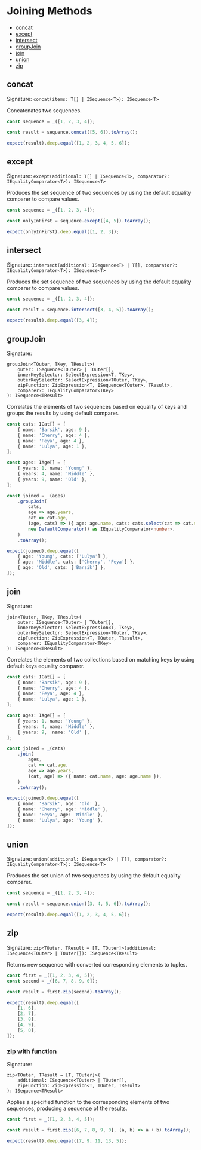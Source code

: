 # Joining Methods

* [concat](#concat)
* [except](#except)
* [intersect](#intersect)
* [groupJoin](#groupJoin)
* [join](#join)
* [union](#union)
* [zip](#zip)

## concat

Signature: `concat(items: T[] | ISequence<T>): ISequence<T>`

Concatenates two sequences.

```typescript
const sequence = _([1, 2, 3, 4]);

const result = sequence.concat([5, 6]).toArray();

expect(result).deep.equal([1, 2, 3, 4, 5, 6]);
```

## except

Signature: `except(additional: T[] | ISequence<T>, comparator?: IEqualityComparator<T>): ISequence<T>`

Produces the set sequence of two sequences by using the default equality comparer to compare values.

```typescript
const sequence = _([1, 2, 3, 4]);

const onlyInFirst = sequence.except([4, 5]).toArray();

expect(onlyInFirst).deep.equal([1, 2, 3]);
```

## intersect

Signature: `intersect(additional: ISequence<T> | T[], comparator?: IEqualityComparator<T>): ISequence<T>`

Produces the set sequence of two sequences by using the default equality comparer to compare values.

```typescript
const sequence = _([1, 2, 3, 4]);

const result = sequence.intersect([3, 4, 5]).toArray();

expect(result).deep.equal([3, 4]);
```

## groupJoin

Signature: 
```
groupJoin<TOuter, TKey, TResult>(
    outer: ISequence<TOuter> | TOuter[], 
    innerKeySelector: SelectExpression<T, TKey>, 
    outerKeySelector: SelectExpression<TOuter, TKey>, 
    zipFunction: ZipExpression<T, ISequence<TOuter>, TResult>, 
    comparer?: IEqualityComparator<TKey>
): ISequence<TResult>
```

Correlates the elements of two sequences based on equality of keys and groups the results by using default comparer.

```typescript
const cats: ICat[] = [
    { name: 'Barsik', age: 9 },
    { name: 'Cherry', age: 4 },
    { name: 'Feya', age: 4 },
    { name: 'Lulya', age: 1 },
];

const ages: IAge[] = [
    { years: 1, name: 'Young' },
    { years: 4, name: 'Middle' },
    { years: 9, name: 'Old' },
];

const joined = _(ages)
    .groupJoin(
        cats,
        age => age.years,
        cat => cat.age,
        (age, cats) => ({ age: age.name, cats: cats.select(cat => cat.name).toArray() }),
        new DefaultComparator() as IEqualityComparator<number>,
    )
    .toArray();

expect(joined).deep.equal([
    { age: 'Young', cats: ['Lulya'] },
    { age: 'Middle', cats: ['Cherry', 'Feya'] },
    { age: 'Old', cats: ['Barsik'] },
]);
```

## join

Signature: 
```
join<TOuter, TKey, TResult>(
    outer: ISequence<TOuter> | TOuter[], 
    innerKeySelector: SelectExpression<T, TKey>, 
    outerKeySelector: SelectExpression<TOuter, TKey>, 
    zipFunction: ZipExpression<T, TOuter, TResult>, 
    comparer: IEqualityComparator<TKey>
): ISequence<TResult>
```

Correlates the elements of two collections based on matching keys by using default keys equality comparer.

```typescript
const cats: ICat[] = [
    { name: 'Barsik', age: 9 },
    { name: 'Cherry', age: 4 },
    { name: 'Feya', age: 4 },
    { name: 'Lulya', age: 1 },
];

const ages: IAge[] = [
    { years: 1, name: 'Young' },
    { years: 4, name: 'Middle' },
    { years: 9,  name: 'Old' },
];

const joined = _(cats)
    .join(
        ages,
        cat => cat.age,
        age => age.years,
        (cat, age) => ({ name: cat.name, age: age.name }),
    )
    .toArray();

expect(joined).deep.equal([
    { name: 'Barsik', age: 'Old' },
    { name: 'Cherry', age: 'Middle' },
    { name: 'Feya', age: 'Middle' },
    { name: 'Lulya', age: 'Young' },
]);
```

## union

Signature: `union(additional: ISequence<T> | T[], comparator?: IEqualityComparator<T>): ISequence<T>`

Produces the set union of two sequences by using the default equality comparer.

```typescript
const sequence = _([1, 2, 3, 4]);

const result = sequence.union([3, 4, 5, 6]).toArray();

expect(result).deep.equal([1, 2, 3, 4, 5, 6]);
```

## zip

Signature: `zip<TOuter, TResult = [T, TOuter]>(additional: ISequence<TOuter> | TOuter[]): ISequence<TResult>`

Returns new sequence with converted corresponding elements to tuples.

```typescript
const first = _([1, 2, 3, 4, 5]);
const second = _([6, 7, 8, 9, 0]);

const result = first.zip(second).toArray();

expect(result).deep.equal([
    [1, 6],
    [2, 7],
    [3, 8],
    [4, 9],
    [5, 0],
]);
```

### zip with function

Signature: 
```
zip<TOuter, TResult = [T, TOuter]>(
    additional: ISequence<TOuter> | TOuter[], 
    zipFunction: ZipExpression<T, TOuter, TResult>
): ISequence<TResult>
```

Applies a specified function to the corresponding elements of two sequences, producing a sequence of the results.

```typescript
const first = _([1, 2, 3, 4, 5]);

const result = first.zip([6, 7, 8, 9, 0], (a, b) => a + b).toArray();

expect(result).deep.equal([7, 9, 11, 13, 5]);
```

